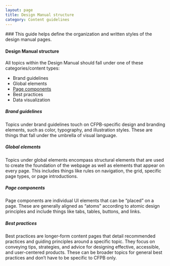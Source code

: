 ```yaml
---
layout: page
title: Design Manual structure
category: Content guidelines
---
```


<div class="content-67 content-first"> 
### This guide helps define the organization and written styles of the design manual pages. 
</div>

#### Design Manual structure

All topics within the Design Manual should fall under one of these categories/content types: 

* Brand guidelines
* Global elements
* [Page components]("/page-components.html")
* Best practices
* Data visualization


##### Brand guidelines

Topics under brand guidelines touch on CFPB-specific design and branding elements, such as color, typography, and illustration styles. These are things that fall under the umbrella of visual language.

##### Global elements 

Topics under global elements encompass structural elements that are used to create the foundation of the webpage as well as elements that appear on every page. This includes things like rules on navigation, the grid, specific page types, or page introductions.   

##### Page components

Page components are individual UI elements that can be “placed” on a page. These are generally aligned as “atoms” according to atomic design principles and include things like tabs, tables, buttons, and links. 

##### Best practices

Best practices are longer-form content pages that detail recommended practices and guiding principles around a specific topic. They focus on conveying tips, strategies, and advice for designing effective, accessible, and user-centered products. These can be broader topics for general best practices and don’t have to be specific to CFPB only.

